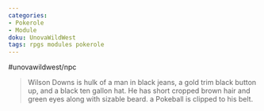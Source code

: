 ```yaml
---
categories:
- Pokerole
- Module
doku: UnovaWildWest
tags: rpgs modules pokerole
---
```

#unovawildwest/npc 

> Wilson Downs is hulk of a man in black jeans, a gold trim black button up, and a black ten gallon hat. He has short cropped brown hair and green eyes along with sizable beard. a Pokeball is clipped to his belt. 